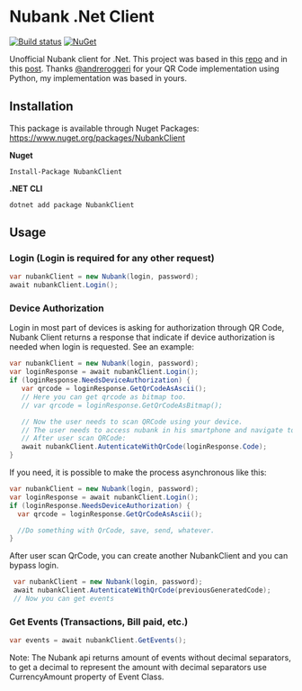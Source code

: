 # Nubank .Net Client

[![Build status](https://ci.appveyor.com/api/projects/status/hj8cik3bjee9q1j0?svg=true)](https://ci.appveyor.com/project/lira92/nubank-dotnet)
[![NuGet](https://img.shields.io/nuget/v/NubankClient.svg)](https://www.nuget.org/packages/NubankClient)

Unofficial Nubank client for .Net. This project was based in this [repo](https://github.com/lmansur/nubank-ruby) and in this [post](https://rhnasc.com/automation/golang/lamba/portuguese/2018/06/25/automating-nubank.html). Thanks [@andreroggeri](https://github.com/andreroggeri) for your QR Code implementation using Python, my implementation was based in yours.

## Installation

This package is available through Nuget Packages: https://www.nuget.org/packages/NubankClient
 
**Nuget**
```
Install-Package NubankClient
```

**.NET CLI**

```
dotnet add package NubankClient
```

## Usage

### Login (Login is required for any other request)
 ```csharp
 var nubankClient = new Nubank(login, password);
 await nubankClient.Login();
 ```

 ### Device Authorization

Login in most part of devices is asking for authorization through QR Code, Nubank Client returns a response that indicate if device authorization is needed when login is requested. See an example:
 ```csharp
 var nubankClient = new Nubank(login, password);
 var loginResponse = await nubankClient.Login();
 if (loginResponse.NeedsDeviceAuthorization) {
    var qrcode = loginResponse.GetQrCodeAsAscii();
    // Here you can get qrcode as bitmap too.
    // var qrcode = loginResponse.GetQrCodeAsBitmap();

    // Now the user needs to scan QRCode using your device.
    // The user needs to access nubank in his smartphone and navigate to menu: Nu(Seu Nome) > Perfil > Acesso pelo site.
    // After user scan QRCode:
    await nubankClient.AutenticateWithQrCode(loginResponse.Code);
 }
 ```

If you need, it is possible to make the process asynchronous like this:
 ```csharp
 var nubankClient = new Nubank(login, password);
 var loginResponse = await nubankClient.Login();
 if (loginResponse.NeedsDeviceAuthorization) {
   var qrcode = loginResponse.GetQrCodeAsAscii();

   //Do something with QrCode, save, send, whatever.
 }
 ```
 After user scan QrCode, you can create another NubankClient and you can bypass login.

```csharp
 var nubankClient = new Nubank(login, password);
 await nubankClient.AutenticateWithQrCode(previousGeneratedCode);
 // Now you can get events
 ```
  
 ### Get Events (Transactions, Bill paid, etc.)
 ```csharp
 var events = await nubankClient.GetEvents();
 ```
Note: The Nubank api returns amount of events without decimal separators, to get a decimal to represent the amount with decimal separators use CurrencyAmount property of Event Class.
